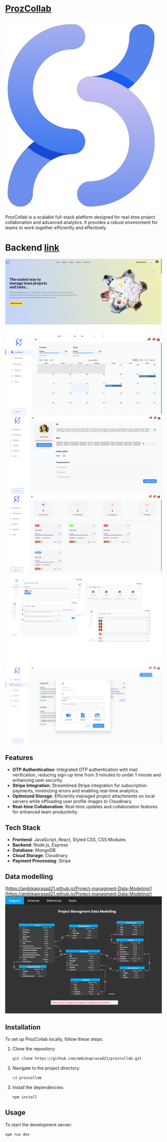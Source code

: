# [ProzCollab](https://prozcollab.vercel.app)

![ProzCollab Logo](https://github.com/ambikaprasad21/pc-client/blob/master/public/images/logo.png)  <!-- Replace with your project's logo if you have one -->

ProzCollab is a scalable full-stack platform designed for real-time project collaboration and advanced analytics. It provides a robust environment for teams to work together efficiently and effectively.

# Backend [link](https://github.com/ambikaprasad21/Project-Managment-API)

![Landing Page](https://github.com/ambikaprasad21/pc-client/blob/master/Screenshot%202024-08-13%20200949.png)
![Dashboard](https://github.com/ambikaprasad21/pc-client/blob/master/Screenshot%202024-08-13%20201019.png)
![user profile](https://github.com/ambikaprasad21/pc-client/blob/master/Screenshot%202024-08-13%20201040.png)
![All task for a project](https://github.com/ambikaprasad21/pc-client/blob/master/Screenshot%202024-08-13%20201121.png)
![Task](https://github.com/ambikaprasad21/pc-client/blob/master/taskimage.png)
![Create project](https://github.com/ambikaprasad21/pc-client/blob/master/Screenshot%202024-08-13%20201302.png)

<!-- Replace 'your-video-id' with the actual ID from your YouTube video link -->

## Features

- **OTP Authentication**: Integrated OTP authentication with mail verification, reducing sign-up time from 3 minutes to under 1 minute and enhancing user security.
- **Stripe Integration**: Streamlined Stripe integration for subscription payments, minimizing errors and enabling real-time analytics.
- **Optimized Storage**: Efficiently managed project attachments on local servers while offloading user profile images to Cloudinary.
- **Real-time Collaboration**: Real-time updates and collaboration features for enhanced team productivity.



## Tech Stack

- **Frontend**: JavaScript, React, Styled CSS, CSS Modules
- **Backend**: Node.js, Express
- **Database**: MongoDB
- **Cloud Storage**: Cloudinary
- **Payment Processing**: Stripe

## Data modelling 
[https://ambikaprasad21.github.io/Project-managment-Data-Modeling/](https://ambikaprasad21.github.io/Project-managment-Data-Modeling/)
![Data modeling photo](https://github.com/ambikaprasad21/pc-client/blob/master/Screenshot%202024-08-13%20202556.png)

## Installation

To set up ProzCollab locally, follow these steps:

1. Clone the repository:

    ```bash
    git clone https://github.com/ambikaprasad21/prozcollab.git
    ```

2. Navigate to the project directory:

    ```bash
    cd prozcollab
    ```

3. Install the dependencies:

    ```bash
    npm install
    ```

## Usage

To start the development server:

```bash
npm run dev

